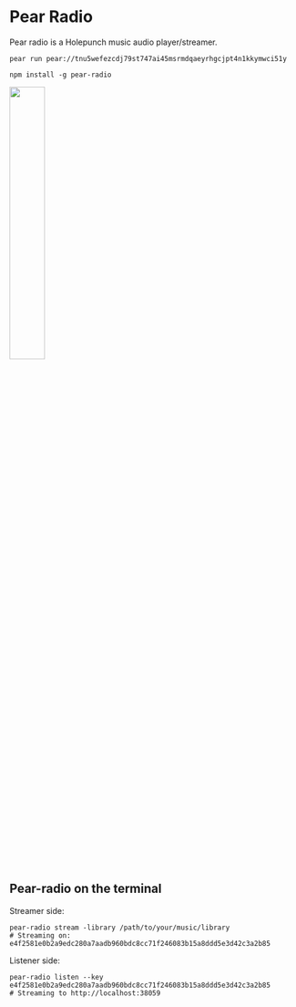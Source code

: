 # Pear Radio

Pear radio is a Holepunch music audio player/streamer.

```
pear run pear://tnu5wefezcdj79st747ai45msrmdqaeyrhgcjpt4n1kkymwci51y
```

```
npm install -g pear-radio
```

<img src="https://user-images.githubusercontent.com/15270736/211868865-b51cdfe4-6195-4c21-8323-d7f86dced1ee.png" width=35% height=35%>

## Pear-radio on the terminal

Streamer side:

```
pear-radio stream -library /path/to/your/music/library
# Streaming on: e4f2581e0b2a9edc280a7aadb960bdc8cc71f246083b15a8ddd5e3d42c3a2b85
```

Listener side:

```
pear-radio listen --key e4f2581e0b2a9edc280a7aadb960bdc8cc71f246083b15a8ddd5e3d42c3a2b85 
# Streaming to http://localhost:38059
```
